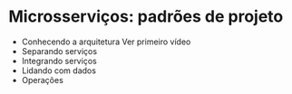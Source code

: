 # Microsserviços: padrões de projeto

- Conhecendo a arquitetura Ver primeiro vídeo
- Separando serviços
- Integrando serviços
- Lidando com dados
- Operações
